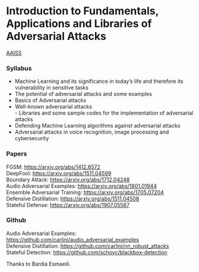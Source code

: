 # Introduction to Fundamentals, Applications and Libraries of Adversarial Attacks

[AAISS](http://aaiss.ceit.aut.ac.ir)  

### Syllabus
- Machine Learning and its significance in today’s life and therefore its vulnerability in sensitive tasks
- The potential of adversarial attacks and some examples 
- Basics of Adversarial attacks
- Well-known adversarial attacks <br>- Libraries and some sample codes for the implementation of adversarial attacks 
- Defending Machine Learning algorithms against adversarial attacks 
- Adversarial attacks in voice recognition, image processing and cybersecurity

### Papers
FGSM: https://arxiv.org/abs/1412.6572  
DeepFool: https://arxiv.org/abs/1511.04599  
Boundary Attack: https://arxiv.org/abs/1712.04248  
Audio Adversarial Examples: https://arxiv.org/abs/1801.01944  
Ensemble Adversarial Training: https://arxiv.org/abs/1705.07204  
Defensive Distillation: https://arxiv.org/abs/1511.04508  
Stateful Defense: https://arxiv.org/abs/1907.05587  

### Github 
Audio Adversarial Examples: https://github.com/carlini/audio_adversarial_examples  
Defensive Distillation: https://github.com/carlini/nn_robust_attacks  
Stateful Detection: https://github.com/schoyc/blackbox-detection  

Thanks to Bardia Esmaeili.
